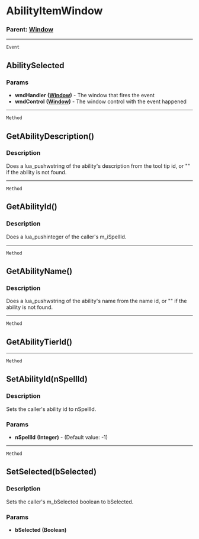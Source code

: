 AbilityItemWindow
=================

### Parent: [Window](../WindowControls/Window.md)

------------------------------------------------------------------------

`Event`

AbilitySelected
---------------

### Params

-   **wndHandler** **([Window](../WindowControls/Window.md))** - The
    window that fires the event
-   **wndControl** **([Window](../WindowControls/Window.md))** - The
    window control with the event happened

------------------------------------------------------------------------

`Method`

GetAbilityDescription()
-----------------------

### Description

Does a lua\_pushwstring of the ability's description from the tool tip
id, or "" if the ability is not found.

------------------------------------------------------------------------

`Method`

GetAbilityId()
--------------

### Description

Does a lua\_pushinteger of the caller's m\_iSpellId.

------------------------------------------------------------------------

`Method`

GetAbilityName()
----------------

### Description

Does a lua\_pushwstring of the ability's name from the name id, or "" if
the ability is not found.

------------------------------------------------------------------------

`Method`

GetAbilityTierId()
------------------

------------------------------------------------------------------------

`Method`

SetAbilityId(nSpellId)
----------------------

### Description

Sets the caller's ability id to nSpellId.

### Params

-   **nSpellId** **(Integer)** - (Default value: -1)

------------------------------------------------------------------------

`Method`

SetSelected(bSelected)
----------------------

### Description

Sets the caller's m\_bSelected boolean to bSelected.

### Params

-   **bSelected** **(Boolean)**
